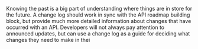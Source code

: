 Knowing the past is a big part of understanding where things are in store for the future. A change log should work in sync with the API roadmap building block, but provide much more detailed information about changes that have occurred with an API. Developers will not always pay attention to announced updates, but can use a change log as a guide for deciding what changes they need to make in thei

